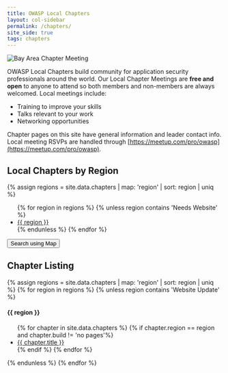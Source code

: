 ```yaml
---
title: OWASP Local Chapters
layout: col-sidebar
permalink: /chapters/
site_side: true
tags: chapters
---
```


<!-- rebuild 1 -->

<img src="/assets/images/web/chaper-wide.jpg" alt="Bay Area Chapter Meeting">

OWASP Local Chapters build community for application security professionals around the world. Our Local Chapter Meetings are **free and open** to anyone to attend so both members and non-members are always welcomed. Local meetings include:

- Training to improve your skills
- Talks relevant to your work
- Networking opportunities

Chapter pages on this site have general information and leader contact info. Local meeting RSVPs are handled through [https://meetup.com/pro/owasp](https://meetup.com/pro/owasp).

## Local Chapters by Region
{% assign regions = site.data.chapters | map: 'region' | sort: region | uniq %}
<ul>
    {% for region in regions %}
    {% unless region contains 'Needs Website' %}
    <li><a href='#{{ region | remove: " " }}'>{{ region }}</a></li>
    {% endunless %}
    {% endfor %}
</ul>

<a href="https://meetup.com/pro/owasp" target="_blank" rel="noopener"><button class="cta-button grey">Search using Map</button></a>


## Chapter Listing

<div class='chapters-list'>
    {% assign regions = site.data.chapters | map: 'region' | sort: region | uniq %}
    {% for region in regions %}
        {% unless region contains 'Website Update' %}
        <div class="region">
            <h4><a name="{{ region | remove: " " }}"></a>{{ region }}</h4>
            <ul>
            {% for chapter in site.data.chapters %}
                {% if chapter.region == region and chapter.build != 'no pages'%}
                    <li><a href='{{ chapter.url }}'>{{ chapter.title }}</a></li>
                {% endif %}
            {% endfor %}
            </ul>
        </div>
       {% endunless %}
    {% endfor %}
</div>

